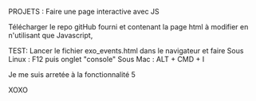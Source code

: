 PROJETS : Faire une page interactive avec JS

Télécharger le repo gitHub fourni et contenant la page html à modifier en n'utilisant que Javascript,

TEST: Lancer le fichier exo_events.html dans le navigateur et faire Sous Linux : F12 puis onglet "console" Sous Mac : ALT + CMD + I

Je me suis arretée à la fonctionnalité 5

XOXO
